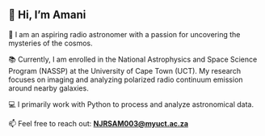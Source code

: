 ## 👋 Hi, I’m Amani  

🌌 I am an aspiring radio astronomer with a passion for uncovering the mysteries of the cosmos.  

📚 Currently, I am enrolled in the National Astrophysics and Space Science Program (NASSP) at the University of Cape Town (UCT). My research focuses on imaging and analyzing polarized radio continuum emission around nearby galaxies.  

💻 I primarily work with Python to process and analyze astronomical data.  

📫 Feel free to reach out: **NJRSAM003@myuct.ac.za**  
